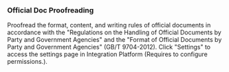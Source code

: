 ### Official Doc Proofreading
Proofread the format, content, and writing rules of official documents in accordance with the "Regulations on the Handling of Official Documents by Party and Government Agencies" and the "Format of Official Documents by Party and Government Agencies" (GB/T 9704-2012). Click "Settings" to access the settings page in Integration Platform (Requires to configure permissions.).
 
